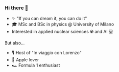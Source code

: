 ### Hi there 👋

- ✨ "If you can dream it, you can do it" 
- 🎓 MSc and BSc in physics @ University of Milano
- Interested in applied nuclear sciences ☢️ and AI 💻

But also...
- 🎙 Host of "In viaggio con Lorenzo"
-  Apple lover
- 🏎️ Formula 1 enthusiast
